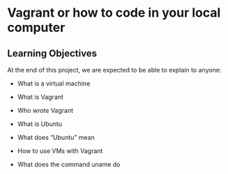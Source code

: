 # Vagrant or how to code in your local computer

## Learning Objectives

At the end of this project, we are expected to be able to explain to anyone:

* What is a virtual machine

* What is Vagrant

* Who wrote Vagrant

* What is Ubuntu

* What does “Ubuntu” mean

* How to use VMs with Vagrant

* What does the command uname do
 
